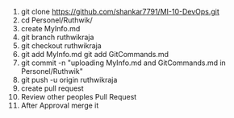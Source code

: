 1. git clone https://github.com/shankar7791/MI-10-DevOps.git
2. cd Personel/Ruthwik/
3. create MyInfo.md
4. git branch ruthwikraja
5. git checkout ruthwikraja
6. git add MyInfo.md
   git add GitCommands.md
7. git commit -n "uploading MyInfo.md and GitCommands.md in Personel/Ruthwik"
8. git push -u origin ruthwikraja
9. create pull request
10. Review other peoples Pull Request
11. After Approval merge it
